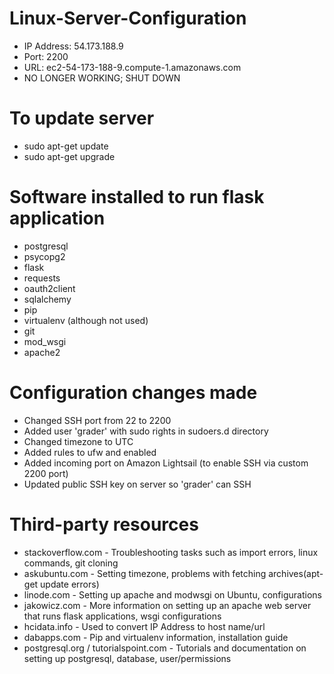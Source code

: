 # Linux-Server-Configuration

- IP Address: 54.173.188.9
- Port: 2200
- URL: ec2-54-173-188-9.compute-1.amazonaws.com
- NO LONGER WORKING; SHUT DOWN

# To update server
- sudo apt-get update
- sudo apt-get upgrade

# Software installed to run flask application
- postgresql
- psycopg2
- flask
- requests
- oauth2client
- sqlalchemy
- pip
- virtualenv (although not used)
- git
- mod_wsgi
- apache2

# Configuration changes made
- Changed SSH port from 22 to 2200
- Added user 'grader' with sudo rights in sudoers.d directory
- Changed timezone to UTC
- Added rules to ufw and enabled
- Added incoming port on Amazon Lightsail (to enable SSH via custom 2200 port)
- Updated public SSH key on server so 'grader' can SSH



# Third-party resources 
- stackoverflow.com - Troubleshooting tasks such as import errors, linux commands, git cloning
- askubuntu.com - Setting timezone, problems with fetching archives(apt-get update errors)
- linode.com - Setting up apache and modwsgi on Ubuntu, configurations
- jakowicz.com - More information on setting up an apache web server that runs flask applications, wsgi configurations
- hcidata.info - Used to convert IP Address to host name/url
- dabapps.com - Pip and virtualenv information, installation guide
- postgresql.org / tutorialspoint.com - Tutorials and documentation on setting up postgresql, database, user/permissions
